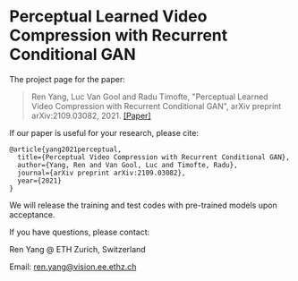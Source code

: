 # Perceptual Learned Video Compression with Recurrent Conditional GAN

The project page for the paper:

> Ren Yang, Luc Van Gool and Radu Timofte, "Perceptual Learned Video Compression with Recurrent Conditional GAN", arXiv preprint arXiv:2109.03082, 2021. [[Paper]](https://arxiv.org/abs/2109.03082)

If our paper is useful for your research, please cite:
```
@article{yang2021perceptual,
  title={Perceptual Video Compression with Recurrent Conditional GAN},
  author={Yang, Ren and Van Gool, Luc and Timofte, Radu},
  journal={arXiv preprint arXiv:2109.03082},
  year={2021}
}
```

We will release the training and test codes with pre-trained models upon acceptance.

If you have questions, please contact:

Ren Yang @ ETH Zurich, Switzerland   

Email: ren.yang@vision.ee.ethz.ch
